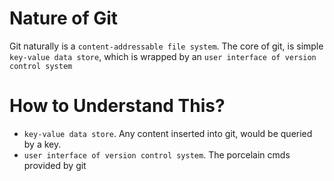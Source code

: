 
# Nature of Git

Git naturally is a `content-addressable file system`. The core of git, is simple `key-value data store`, which is wrapped by an `user interface of version control system`


# How to Understand This?

* `key-value data store`. Any content inserted into git, would be queried by a key.
* `user interface of version control system`. The porcelain cmds provided by git
